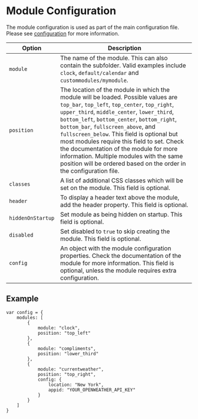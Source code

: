 # Module Configuration

The module configuration is used as part of the main configuration file. Please see [configuration](/getting-started/configuration.md) for more information.

| **Option** | **Description** |
| ---------- | --------------- |
| `module`   | The name of the module. This can also contain the subfolder. Valid examples include `clock`, `default/calendar` and `custommodules/mymodule`. |
| `position` | The location of the module in which the module will be loaded. Possible values are `top_bar`, `top_left`, `top_center`, `top_right`, `upper_third`, `middle_center`, `lower_third`, `bottom_left`, `bottom_center`, `bottom_right`, `bottom_bar`, `fullscreen_above`, and `fullscreen_below`. This field is optional but most modules require this field to set. Check the documentation of the module for more information. Multiple modules with the same position will be ordered based on the order in the configuration file. |
| `classes`  | A list of additional CSS classes which will be set on the module. This field is optional. |
| `header`   | To display a header text above the module, add the header property. This field is optional. |
| `hiddenOnStartup` | Set module as being hidden on startup.  This field is optional. |
| `disabled` | Set disabled to `true` to skip creating the module. This field is optional. |
| `config`   | An object with the module configuration properties. Check the documentation of the module for more information. This field is optional, unless the module requires extra configuration. |

## Example

```{2-19}
var config = {
	modules: [
		{
			module: "clock",
			position: "top_left"
		},
		{
			module: "compliments",
			position: "lower_third"
		},
		{
			module: "currentweather",
			position: "top_right",
			config: {
				location: "New York",
				appid: "YOUR_OPENWEATHER_API_KEY"
			}
		}
	]
}
```
